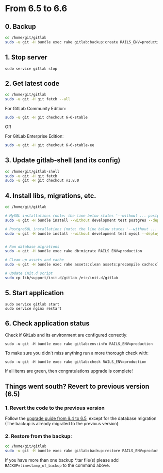 # From 6.5 to 6.6

## 0. Backup

```bash
cd /home/git/gitlab
sudo -u git -H bundle exec rake gitlab:backup:create RAILS_ENV=production
```

## 1. Stop server

    sudo service gitlab stop

## 2. Get latest code

```bash
cd /home/git/gitlab
sudo -u git -H git fetch --all
```

For GitLab Community Edition:

```bash
sudo -u git -H git checkout 6-6-stable
```

OR

For GitLab Enterprise Edition:

```bash
sudo -u git -H git checkout 6-6-stable-ee
```

## 3. Update gitlab-shell (and its config)

```bash
cd /home/git/gitlab-shell
sudo -u git -H git fetch
sudo -u git -H git checkout v1.8.0
```

## 4. Install libs, migrations, etc.

```bash
cd /home/git/gitlab

# MySQL installations (note: the line below states '--without ... postgres')
sudo -u git -H bundle install --without development test postgres --deployment

# PostgreSQL installations (note: the line below states '--without ... mysql')
sudo -u git -H bundle install --without development test mysql --deployment


# Run database migrations
sudo -u git -H bundle exec rake db:migrate RAILS_ENV=production

# Clean up assets and cache
sudo -u git -H bundle exec rake assets:clean assets:precompile cache:clear RAILS_ENV=production

# Update init.d script
sudo cp lib/support/init.d/gitlab /etc/init.d/gitlab
```

## 5. Start application

    sudo service gitlab start
    sudo service nginx restart

## 6. Check application status

Check if GitLab and its environment are configured correctly:

    sudo -u git -H bundle exec rake gitlab:env:info RAILS_ENV=production

To make sure you didn't miss anything run a more thorough check with:

    sudo -u git -H bundle exec rake gitlab:check RAILS_ENV=production

If all items are green, then congratulations upgrade is complete!

## Things went south? Revert to previous version (6.5)

### 1. Revert the code to the previous version

Follow the [upgrade guide from 6.4 to 6.5](6.4-to-6.5.md), except for the database migration 
(The backup is already migrated to the previous version)

### 2. Restore from the backup:

```bash
cd /home/git/gitlab
sudo -u git -H bundle exec rake gitlab:backup:restore RAILS_ENV=production
```

If you have more than one backup *.tar file(s) please add `BACKUP=timestamp_of_backup` to the command above.

